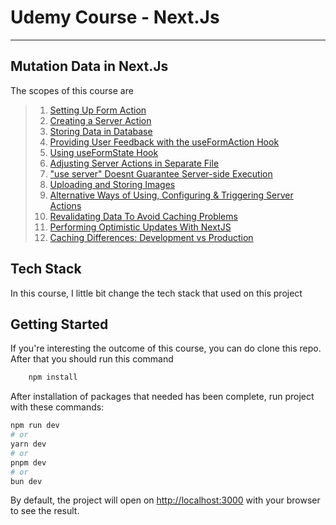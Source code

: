 # Udemy Course - Next.Js

---
## Mutation Data in Next.Js

The scopes of this course are

>  1. [Setting Up Form Action]()
>  2. [Creating a Server Action]()
>  3. [Storing Data in Database]()
>  4. [Providing User Feedback with the useFormAction Hook]()
>  5. [Using useFormState Hook]()
>  6. [Adjusting Server Actions in Separate File]()
>  7. ["use server" Doesnt Guarantee Server-side Execution]()
>  8. [Uploading and Storing Images]()
>  9. [Alternative Ways of Using, Configuring & Triggering Server Actions]()
>  10. [Revalidating Data To Avoid Caching Problems]()
>  11. [Performing Optimistic Updates With NextJS]()
>  12. [Caching Differences: Development vs Production]()

## Tech Stack

In this course, I little bit change the tech stack that used on this project

## Getting Started

If you're interesting the outcome of this course, you can do clone this repo. After that you should run this command

```bash
    npm install
```

After installation of packages that needed has been complete, run project with these commands:

```bash
npm run dev
# or
yarn dev
# or
pnpm dev
# or
bun dev
```

By default, the project will open on [http://localhost:3000](http://localhost:3000) with your browser to see the result.
